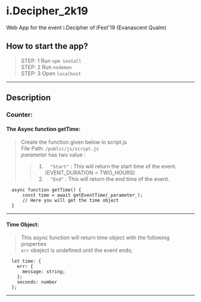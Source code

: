 # i.Decipher_2k19
Web App for the event i.Decipher of iFest'19 (Evanascent Qualm)
## How to start the app?  
> STEP: 1 Run `npm install`  
> STEP: 2 Run `nodemon`  
> STEP: 3 Open `localhost`
---
## Description
### Counter:
#### **The Async function getTime:**
>  Create the function given below in script.js  
>  File Path: `/public/js/script.js`  
>   _parameter_ has two value :  
>>  1. `  "Start"` : This will return the start time of the event. (EVENT_DURATION = TWO_HOURS)
>>  2. `  "End"` : This will return the end time of the event.
```
  async function getTime() {
      const time = await getEventTime(_parameter_);
      // Here you will get the time object
  }
```
***
#### **Time Object**: 
> This async function will return time object with the following properties  
> `err` obeject is undefined until the event ends;
```
  let time: {
    err: {
      message: string;
    };
    seconds: number
  };
```
***
